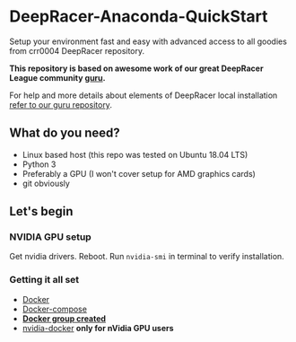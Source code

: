 # DeepRacer-Anaconda-QuickStart
Setup your environment fast and easy with advanced access to all goodies from crr0004 DeepRacer repository.

**This repository is based on awesome work of our great DeepRacer League community [guru](https://github.com/crr0004).**

For help and more details about elements of DeepRacer local installation [refer to our guru repository](https://github.com/crr0004/deepracer).

## What do you need?
- Linux based host (this repo was tested on Ubuntu 18.04 LTS)
- Python 3
- Preferably a GPU (I won't cover setup for AMD graphics cards)
- git obviously

## Let's begin
### NVIDIA GPU setup
Get nvidia drivers. Reboot. Run `nvidia-smi` in terminal to verify installation.

### Getting it all set
- [Docker](https://docs.docker.com/install/linux/docker-ce/ubuntu/)
- [Docker-compose](https://docs.docker.com/compose/install/#install-compose)
- **[Docker group created](https://docs.docker.com/install/linux/linux-postinstall/)**
- [nvidia-docker](https://github.com/NVIDIA/nvidia-docker/wiki/Installation-(version-2.0)) **only for nVidia GPU users**
